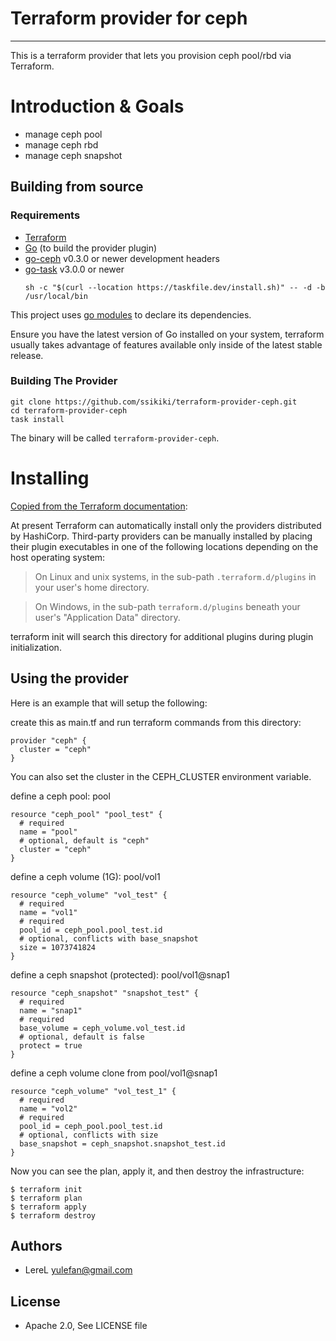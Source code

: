 # Terraform provider for ceph

___
This is a terraform provider that lets you provision ceph pool/rbd via Terraform.


# Introduction & Goals

* manage ceph pool
* manage ceph rbd
* manage ceph snapshot
  
## Building from source

### Requirements

-	[Terraform](https://www.terraform.io/downloads.html)
-	[Go](https://golang.org/doc/install) (to build the provider plugin)
-	[go-ceph](https://github.com/ceph/go-ceph) v0.3.0 or newer development headers
-   [go-task](https://github.com/go-task/task) v3.0.0 or newer
    ```shell
    sh -c "$(curl --location https://taskfile.dev/install.sh)" -- -d -b /usr/local/bin
    ```


This project uses [go modules](https://github.com/golang/go/wiki/Modules) to declare its dependencies.

Ensure you have the latest version of Go installed on your system, terraform usually
takes advantage of features available only inside of the latest stable release.

### Building The Provider

```
git clone https://github.com/ssikiki/terraform-provider-ceph.git
cd terraform-provider-ceph
task install
```

The binary will be called `terraform-provider-ceph`.

# Installing

[Copied from the Terraform documentation](https://www.terraform.io/docs/configuration/providers.html#third-party-plugins):

At present Terraform can automatically install only the providers distributed by HashiCorp. Third-party providers can be manually installed by placing their plugin executables in one of the following locations depending on the host operating system:

> On Linux and unix systems, in the sub-path `.terraform.d/plugins` in your user's home directory.

> On Windows, in the sub-path `terraform.d/plugins` beneath your user's "Application Data" directory.

terraform init will search this directory for additional plugins during plugin initialization.

## Using the provider

Here is an example that will setup the following:

create this as main.tf and run terraform commands from this directory:
```hcl
provider "ceph" {
  cluster = "ceph"
}
```
You can also set the cluster in the CEPH_CLUSTER environment variable.

define a ceph pool: pool
```hcl
resource "ceph_pool" "pool_test" {
  # required
  name = "pool"
  # optional, default is "ceph"
  cluster = "ceph"
}
```

define a ceph volume (1G): pool/vol1
```hcl
resource "ceph_volume" "vol_test" {
  # required
  name = "vol1"
  # required
  pool_id = ceph_pool.pool_test.id
  # optional, conflicts with base_snapshot
  size = 1073741824
}
```

define a ceph snapshot (protected): pool/vol1@snap1
```hcl
resource "ceph_snapshot" "snapshot_test" {
  # required
  name = "snap1"
  # required
  base_volume = ceph_volume.vol_test.id
  # optional, default is false
  protect = true
}
```

define a ceph volume clone from pool/vol1@snap1
```hcl
resource "ceph_volume" "vol_test_1" {
  # required
  name = "vol2"
  # required
  pool_id = ceph_pool.pool_test.id
  # optional, conflicts with size
  base_snapshot = ceph_snapshot.snapshot_test.id
}
```

Now you can see the plan, apply it, and then destroy the infrastructure:

```console
$ terraform init
$ terraform plan
$ terraform apply
$ terraform destroy
```

## Authors

* LereL <yulefan@gmail.com>

## License

* Apache 2.0, See LICENSE file
